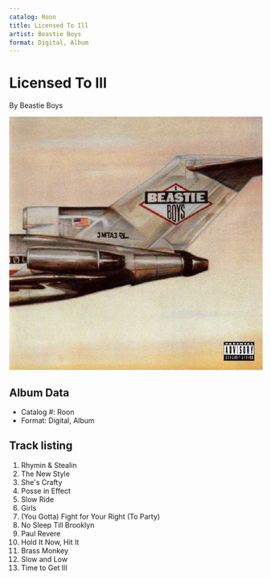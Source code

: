```yaml
---
catalog: Roon
title: Licensed To Ill
artist: Beastie Boys
format: Digital, Album
---
```


# Licensed To Ill

By Beastie Boys

![](../../assets/albumcovers/Beastie_Boys-Licensed_To_Ill.png)

## Album Data

- Catalog #: Roon
- Format: Digital, Album


## Track listing


1. Rhymin & Stealin
2. The New Style
3. She's Crafty
4. Posse in Effect
5. Slow Ride
6. Girls
7. (You Gotta) Fight for Your Right (To Party)
8. No Sleep Till Brooklyn
9. Paul Revere
10. Hold It Now, Hit It
11. Brass Monkey
12. Slow and Low
13. Time to Get Ill

